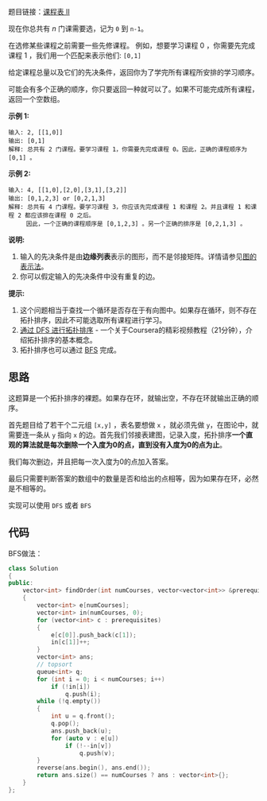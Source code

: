 题目链接：[课程表 II](https://leetcode-cn.com/problems/course-schedule-ii/)

现在你总共有 *n* 门课需要选，记为 `0` 到 `n-1`。

在选修某些课程之前需要一些先修课程。 例如，想要学习课程 0 ，你需要先完成课程 1 ，我们用一个匹配来表示他们: `[0,1]`

给定课程总量以及它们的先决条件，返回你为了学完所有课程所安排的学习顺序。

可能会有多个正确的顺序，你只要返回一种就可以了。如果不可能完成所有课程，返回一个空数组。

**示例 1:**

```
输入: 2, [[1,0]] 
输出: [0,1]
解释: 总共有 2 门课程。要学习课程 1，你需要先完成课程 0。因此，正确的课程顺序为 [0,1] 。
```

**示例 2:**

```
输入: 4, [[1,0],[2,0],[3,1],[3,2]]
输出: [0,1,2,3] or [0,2,1,3]
解释: 总共有 4 门课程。要学习课程 3，你应该先完成课程 1 和课程 2。并且课程 1 和课程 2 都应该排在课程 0 之后。
     因此，一个正确的课程顺序是 [0,1,2,3] 。另一个正确的排序是 [0,2,1,3] 。
```

**说明:**

1. 输入的先决条件是由**边缘列表**表示的图形，而不是邻接矩阵。详情请参见[图的表示法](http://blog.csdn.net/woaidapaopao/article/details/51732947)。
2. 你可以假定输入的先决条件中没有重复的边。

**提示:**

1. 这个问题相当于查找一个循环是否存在于有向图中。如果存在循环，则不存在拓扑排序，因此不可能选取所有课程进行学习。
2. [通过 DFS 进行拓扑排序](https://www.coursera.org/specializations/algorithms) - 一个关于Coursera的精彩视频教程（21分钟），介绍拓扑排序的基本概念。
3. 拓扑排序也可以通过 [BFS](https://baike.baidu.com/item/宽度优先搜索/5224802?fr=aladdin&fromid=2148012&fromtitle=广度优先搜索) 完成。

## 思路

这题算是一个拓扑排序的裸题。如果存在环，就输出空，不存在环就输出正确的顺序。

首先题目给了若干个二元组 `[x,y]` ，表名要想做 `x` ，就必须先做 `y`，在图论中，就需要连一条从 `y` 指向 `x` 的边。首先我们邻接表建图，记录入度，拓扑排序**一个直观的算法就是每次删除一个入度为0的点，直到没有入度为0的点为止**。

我们每次删边，并且把每一次入度为0的点加入答案。

最后只需要判断答案的数组中的数量是否和给出的点相等，因为如果存在环，必然是不相等的。

实现可以使用 `DFS` 或者 `BFS`

## 代码

BFS做法：

```cpp
class Solution
{
public:
    vector<int> findOrder(int numCourses, vector<vector<int>> &prerequisites)
    {
        vector<int> e[numCourses];
        vector<int> in(numCourses, 0);
        for (vector<int> c : prerequisites)
        {
            e[c[0]].push_back(c[1]);
            in[c[1]]++;
        }
        vector<int> ans;
        // topsort
        queue<int> q;
        for (int i = 0; i < numCourses; i++)
            if (!in[i])
                q.push(i);
        while (!q.empty())
        {
            int u = q.front();
            q.pop();
            ans.push_back(u);
            for (auto v : e[u])
                if (!--in[v])
                    q.push(v);
        }
        reverse(ans.begin(), ans.end());
        return ans.size() == numCourses ? ans : vector<int>{};
    }
};
```

